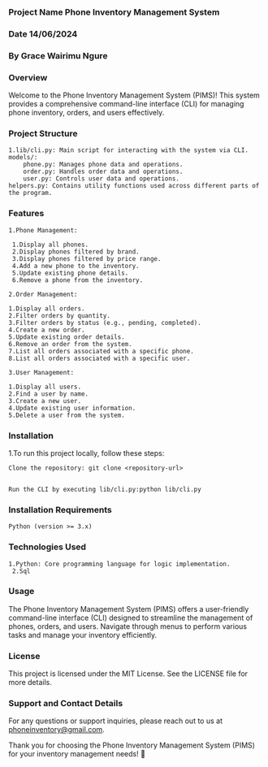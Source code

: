 ### Project Name Phone Inventory Management System

### Date 14/06/2024

### By Grace Wairimu Ngure


### Overview

Welcome to the Phone Inventory Management System (PIMS)! This system provides a comprehensive command-line interface (CLI) for managing phone inventory, orders, and users effectively.
 ### Project Structure

    1.lib/cli.py: Main script for interacting with the system via CLI.
    models/:
        phone.py: Manages phone data and operations.
        order.py: Handles order data and operations.
        user.py: Controls user data and operations.
    helpers.py: Contains utility functions used across different parts of the program.

### Features
    1.Phone Management:

     1.Display all phones.
     2.Display phones filtered by brand.
     3.Display phones filtered by price range.
     4.Add a new phone to the inventory.
     5.Update existing phone details.
     6.Remove a phone from the inventory.

    2.Order Management:

    1.Display all orders.
    2.Filter orders by quantity.
    3.Filter orders by status (e.g., pending, completed).
    4.Create a new order.
    5.Update existing order details.
    6.Remove an order from the system.
    7.List all orders associated with a specific phone.
    8.List all orders associated with a specific user.

    3.User Management:

    1.Display all users.
    2.Find a user by name.
    3.Create a new user.
    4.Update existing user information.
    5.Delete a user from the system.

### Installation

1.To run this project locally, follow these steps:

    Clone the repository: git clone <repository-url>

 
    Run the CLI by executing lib/cli.py:python lib/cli.py


### Installation Requirements

    Python (version >= 3.x)
    

### Technologies Used

    1.Python: Core programming language for logic implementation.
     2.Sql
### Usage

The Phone Inventory Management System (PIMS) offers a user-friendly command-line interface (CLI) designed to streamline the management of phones, orders, and users. Navigate through menus to perform various tasks and manage your inventory efficiently.

### License

This project is licensed under the MIT License. See the LICENSE file for more details.

### Support and Contact Details
For any questions or support inquiries, please reach out to us at phoneinventory@gmail.com.

Thank you for choosing the Phone Inventory Management System (PIMS) for your inventory management needs! 📱



    




